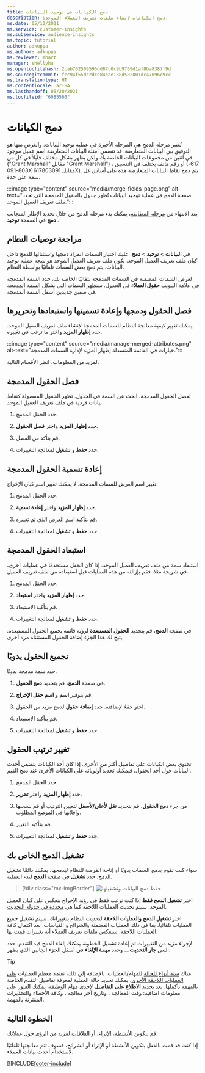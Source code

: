 ```yaml
---
title: دمج الكيانات في توحيد البيانات
description: دمج الكيانات لإنشاء ملفات تعريف العملاء الموحدة.
ms.date: 05/10/2021
ms.service: customer-insights
ms.subservice: audience-insights
ms.topic: tutorial
author: adkuppa
ms.author: adkuppa
ms.reviewer: mhart
manager: shellyha
ms.openlocfilehash: 2cab702509596dd87c0c9b9769d1af8ba8387f9d
ms.sourcegitcommit: fcc94f55dc2dce84eae188d582801dc47696c9cc
ms.translationtype: HT
ms.contentlocale: ar-SA
ms.lasthandoff: 05/20/2021
ms.locfileid: "6085560"
---
```

# <a name="merge-entities"></a>دمج الكيانات

تُعتبر مرحلة الدمج هي المرحلة الأخيرة في عملية توحيد البيانات. والغرض منها هو التوفيق بين البيانات المتعارضة. قد تتضمن أمثلة البيانات المتعارضة اسم عميل موجود في اثنين من مجموعات البيانات الخاصة بك ولكن يظهر بشكل مختلف قليلاً في كل من ("Grant Marshall" مقابل "Grant Marshall") ، أو رقم هاتف يختلف في التنسيق (617-803-091X مقابل 617803091X). يتم دمج نقاط البيانات المتعارضة هذه على أساس كل سمة على حدة.

:::image type="content" source="media/merge-fields-page.png" alt-text="صفحة الدمج في عملية توحيد البيانات تُظهر جدول بالحقول المدمجة التي تحدد ملف تعريف العميل الموحد.":::

بعد الانتهاء من [مرحلة المطابقة](match-entities.md)، يمكنك بدء مرحلة الدمج من خلال تحديد الإطار المتجانب **دمج** في الصفحة **توحيد** .

## <a name="review-system-recommendations"></a>مراجعة توصيات النظام

في **البيانات** > **توحيد** > **دمج**، عليك اختيار السمات المراد دمجها واستثنائها للدمج داخل كيان ملف تعريف العميل الموحد. يكون ملف تعريف العميل الموحد هو نتيجة عملية توحيد البيانات. يتم دمج بعض السمات تلقائيًا بواسطة النظام.

لعرض السمات المضمنة في السمات المدمجة تلقائيًا الخاصة بك، حدد السمة المدمجة في علامة التبويب **حقول العملاء** في الجدول. ستظهر السمات التي تشكل السمة المدمجة في صفين جديدين أسفل السمة المدمجة.

## <a name="separate-rename-exclude-and-edit-merged-fields"></a>فصل الحقول ودمجها وإعادة تسميتها واستبعادها وتحريرها

يمكنك تغيير كيفية معالجة النظام للسمات المدمجة لإنشاء ملف تعريف العميل الموحد. حدد **إظهار المزيد** واختر ما ترغب في تغييره.

:::image type="content" source="media/manage-merged-attributes.png" alt-text="خيارات في القائمة المنسدلة إظهار المزيد لإدارة السمات المدمجة.":::

لمزيد من المعلومات، انظر الأقسام التالية.

## <a name="separate-merged-fields"></a>فصل الحقول المدمجة

لفصل الحقول المدمجة، ابحث عن السمة في الجدول. تظهر الحقول المفصولة كنقاط بيانات فردية في ملف تعريف العميل الموحد. 

1. حدد الحقل المدمج.
  
1. حدد **إظهار المزيد** واختر **فصل الحقول**.
 
1. قم بتأكد من الفصل.

1. حدد **حفظ** و **تشغيل** لمعالجة التغييرات.

## <a name="rename-merged-fields"></a>إعادة تسمية الحقول المدمجة

تغيير اسم العرض للسمات المدمجة. لا يمكنك تغيير اسم كيان الإخراج.

1. حدد الحقل المدمج.
  
1. حدد **إظهار المزيد** واختر **إعادة تسمية**.

1. قم بتأكيد اسم العرض الذي تم تغييره. 

1. حدد **حفظ** و **تشغيل** لمعالجة التغييرات.

## <a name="exclude-merged-fields"></a>استبعاد الحقول المدمجة

استبعاد سمة من ملف تعريف العميل الموحد. إذا كان الحقل مستخدمًا في عمليات أخرى، في شريحة مثلا، فقم بإزالته من هذه العمليات قبل استبعاده من ملف تعريف العميل. 

1. حدد الحقل المدمج.
  
1. حدد **إظهار المزيد** واختر **استبعاد**.

1. قم بتأكيد الاستبعاد.

1. حدد **حفظ** و **تشغيل** لمعالجة التغييرات. 

في صفحة **الدمج**، قم بتحديد **الحقول المستبعدة‬** لرؤية قائمة بجميع الحقول المستبعدة‬. يتيح لك هذا الجزء إضافة الحقول المستثناة مرة أخرى.

## <a name="manually-combine-fields"></a>تجميع الحقول يدويًا

حدد سمة مدمجة يدويًا. 

1. في صفحة **الدمج**، قم بتحديد **دمج الحقول**.

1. قم بتوفير **اسم** و **اسم حقل الإخراج**.

1. اختر حقلا لإضافته. حدد **إضافة حقول** لدمج مزيد من الحقول.

1. قم بتأكيد الاستبعاد.

1. حدد **حفظ** و **تشغيل** لمعالجة التغييرات. 

## <a name="change-the-order-of-fields"></a>تغيير ترتيب الحقول

تحتوي بعض الكيانات على تفاصيل أكثر من الأخرى. إذا كان أحد الكيانات يتضمن أحدث البيانات حول أحد الحقول، فيمكنك تحديد أولوياته على الكيانات الأخرى عند دمج القيم.

1. حدد الحقل المدمج.
  
1. حدد **إظهار المزيد** واختر **تحرير**.

1. من جزء **دمج الحقول**، قم بتحديد **نقل لأعلى/لأسفل** لتعيين الترتيب أو قم بسحبها وإفلاتها في الموضع المطلوب.

1. قم بتأكيد التغيير.

1. حدد **حفظ** و **تشغيل** لمعالجة التغييرات.

## <a name="run-your-merge"></a>تشغيل الدمج الخاص بك

سواء كنت تقوم بدمج السمات يدويًا أو إتاحة الفرصة للنظام ليدمجها، يمكنك دائمًا تشغيل الدمج. حدد **تشغيل** في صفحة **الدمج** لبدء العملية.

> [!div class="mx-imgBorder"]
> ![حفظ دمج البيانات وتشغيلها](media/configure-data-merge-save-run.png "حفظ دمج البيانات وتشغيلها")

اختر ‏‫**تشغيل الدمج فقط‬** إذا كنت ترغب فقط في رؤية الإخراج ينعكس على كيان العميل الموحد. سيتم تحديث العمليات اللاحقة كما هي [محددة في جدولة التحديث](system.md#schedule-tab).

اختر **تشغيل الدمج والعمليات اللاحقة** لتحديث النظام بتغييراتك. سيتم تشغيل جميع العمليات تلقائيا، بما في ذلك العمليات المضمنة والشرائح و القياسات. بعد اكتمال كافة العمليات اللاحقة، ستعكس ملفات تعريف العملاء أية تغييرات قمت بها.

لإجراء مزيد من التغييرات ثم إعادة تشغيل الخطوة، يمكنك إلغاء الدمج قيد التقدم. حدد النص **جار التحديث...** وحدد **مهمة الإلغاء** في أسفل الجزء الجانبي الذي يظهر.

> [!TIP]
> هناك [ستة أنواع للحالة](system.md#status-types) للمهام/العمليات. بالإضافة إلى ذلك، تعتمد معظم العمليات [على العمليات اللاحقة الأخرى](system.md#refresh-policies). يمكنك تحديد حالة العملية لمعرفة تفاصيل التقدم الخاصة بالمهمة بأكملها. بعد تحديد **الاطلاع على التفاصيل** لإحدى مهام الوظيفة، يمكنك العثور علي معلومات اضافيه: وقت المعالجة ، وتاريخ آخر معالجه ، وكافة الأخطاء والتحذيرات المقترنة بالمهمة.

## <a name="next-step"></a>الخطوة التالية

قم بتكوين [الأنشطة](activities.md)، [‏‫الإثراء‬](enrichment-hub.md)، أو [العلاقات](relationships.md) لمزيد من الرؤى حول عملائك.

إذا كنت قد قمت بالفعل بتكوين الأنشطة أو الإثراء أو الشرائح، فسوف تتم معالجتها تلقائيًا لاستخدام أحدث بيانات العملاء.

[!INCLUDE[footer-include](../includes/footer-banner.md)]
